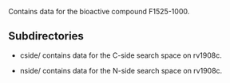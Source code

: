 Contains data for the bioactive compound F1525-1000.

## Subdirectories

- cside/ contains data for the C-side search space on rv1908c.

- nside/ contains data for the N-side search space on rv1908c.

